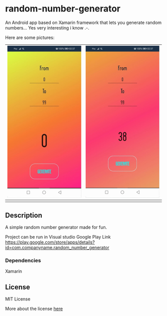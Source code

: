 # random-number-generator 

An Android app based on Xamarin framework that lets you generate random numbers... 
Yes very interesting i know .-.

Here are some pictures:

| ![](/app.jpg)  | ![](/app2.jpg) |
|:---:|:---:|
|     |     |


## Description

A simple random number generator made for fun.

Project can be run in Visual studio
Google Play Link
https://play.google.com/store/apps/details?id=com.companyname.random_number_generator

### Dependencies
Xamarin 

## License

MIT License

More about the license [here](./LICENSE.txt) 
